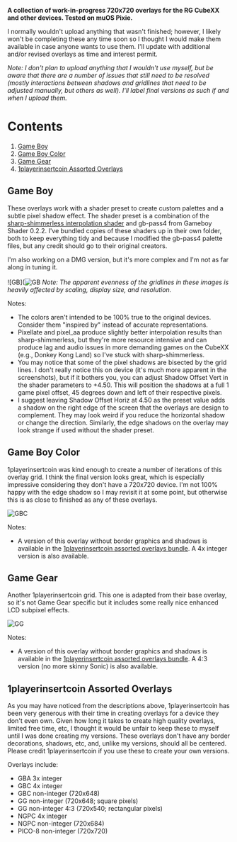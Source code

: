 **A collection of work-in-progress 720x720 overlays for the RG CubeXX and other devices. Tested on muOS Pixie.**

I normally wouldn't upload anything that wasn't finished; however, I likely won't be completing these any time soon so I thought I would make them available in case anyone wants to use them. I'll update with additional and/or revised overlays as time and interest permit.

*Note: I don't plan to upload anything that I wouldn't use myself, but be aware that there are a number of issues that still need to be resolved (mostly interactions between shadows and gridlines that need to be adjusted manually, but others as well). I'll label final versions as such if and when I upload them.*

# Contents
1. [Game Boy](https://github.com/mugwomp93/720x720_overlays/edit/main/README.md#game-boy)
2. [Game Boy Color](https://github.com/mugwomp93/720x720_overlays/edit/main/README.md#game-boy-color)
3. [Game Gear](https://github.com/mugwomp93/720x720_overlays/edit/main/README.md#game-gear)
4. [1playerinsertcoin Assorted Overlays](https://github.com/mugwomp93/720x720_overlays/edit/main/README.md#1playerinsertcoin-assorted-overlays)

## Game Boy
These overlays work with a shader preset to create custom palettes and a subtle pixel shadow effect. The shader preset is a combination of the [sharp-shimmerless interpolation shader](https://github.com/Woohyun-Kang/Sharp-Shimmerless-Shader) and gb-pass4 from Gameboy Shader 0.2.2. I've bundled copies of these shaders up in their own folder, both to keep everything tidy and because I modified the gb-pass4 palette files, but any credit should go to their original creators.

I'm also working on a DMG version, but it's more complex and I'm not as far along in tuning it.<br><br> 
![GB](![GB](https://github.com/user-attachments/assets/7cf4faa7-3e26-461c-8e1a-da672c1103dc)
*Note: The apparent evenness of the gridlines in these images is heavily affected by scaling, display size, and resolution.*

Notes:
- The colors aren't intended to be 100% true to the original devices. Consider them "inspired by" instead of accurate representations.  
- Pixellate and pixel_aa produce slightly better interpolation results than sharp-shimmerless, but they're more resource intensive and can produce lag and audio issues in more demanding games on the CubeXX (e.g., Donkey Kong Land) so I've stuck with sharp-shimmerless.
- You may notice that some of the pixel shadows are bisected by the grid lines. I don't really notice this on device (it's much more apparent in the screenshots), but if it bothers you, you can adjust Shadow Offset Vert in the shader parameters to +4.50. This will position the shadows at a full 1 game pixel offset, 45 degrees down and left of their respective pixels.
- I suggest leaving Shadow Offset Horiz at 4.50 as the preset value adds a shadow on the right edge of the screen that the overlays are design to complement. They may look weird if you reduce the horizontal shadow or change the direction. Similarly, the edge shadows on the overlay may look strange if used without the shader preset.

## Game Boy Color
1playerinsertcoin was kind enough to create a number of iterations of this overlay grid. I think the final version looks great, which is especially impressive considering they don't have a 720x720 device. I'm not 100% happy with the edge shadow so I may revisit it at some point, but otherwise this is as close to finished as any of these overlays.

![GBC](https://github.com/user-attachments/assets/880701cc-ed7e-4917-a938-50da715529c5)

Notes:
- A version of this overlay without border graphics and shadows is available in the [1playerinsertcoin assorted overlays bundle](https://github.com/mugwomp93/720x720_overlays/edit/main/README.md#1playerinsertcoin-assorted-overlays). A 4x integer version is also available.

## Game Gear
Another 1playerinsertcoin grid. This one is adapted from their base overlay, so it's not Game Gear specific but it includes some really nice enhanced LCD subpixel effects.

![GG](https://github.com/user-attachments/assets/092f76a3-0859-4c02-8eac-46aeae164139)

Notes:
- A version of this overlay without border graphics and shadows is available in the [1playerinsertcoin assorted overlays bundle](https://github.com/mugwomp93/720x720_overlays/edit/main/README.md#1playerinsertcoin-assorted-overlays). A 4:3 version (no more skinny Sonic) is also available.

## 1playerinsertcoin Assorted Overlays
As you may have noticed from the descriptions above, 1playerinsertcoin has been very generous with their time in creating overlays for a device they don't even own. Given how long it takes to create high quality overlays, limited free time, etc, I thought it would be unfair to keep these to myself until I was done creating my versions. These overlays don't have any border decorations, shadows, etc, and, unlike my versions, should all be centered. Please credit 1playerinsertcoin if you use these to create your own versions.

Overlays include:
- GBA 3x integer
- GBC 4x integer
- GBC non-integer (720x648) 
- GG non-integer (720x648; square pixels)
- GG non-integer 4:3 (720x540; rectangular pixels)
- NGPC 4x integer
- NGPC non-integer (720x684)
- PICO-8 non-integer (720x720)

